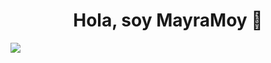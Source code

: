 <div align="center">
<h1 align="center">Hola, soy MayraMoy</a> 👋</h1>
</div>
<img src="[https://i.imgur.com/weNbhGZ.png]">
